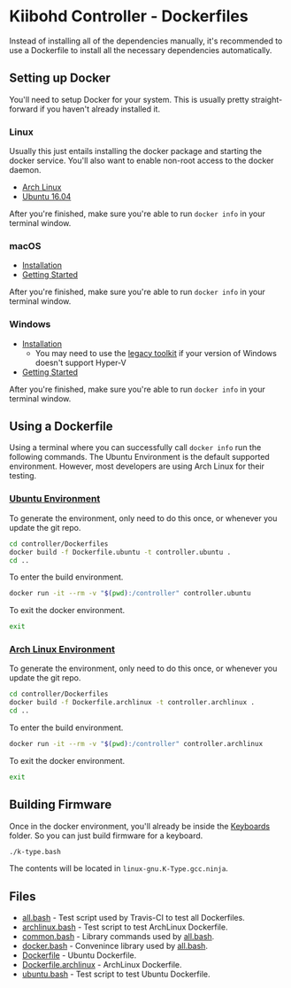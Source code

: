 # Kiibohd Controller - Dockerfiles

Instead of installing all of the dependencies manually, it's recommended to use a Dockerfile to install all the necessary dependencies automatically.


## Setting up Docker

You'll need to setup Docker for your system.
This is usually pretty straight-forward if you haven't already installed it.


### Linux

Usually this just entails installing the docker package and starting the docker service.
You'll also want to enable non-root access to the docker daemon.

* [Arch Linux](https://wiki.archlinux.org/index.php/Docker)
* [Ubuntu 16.04](https://www.digitalocean.com/community/tutorials/how-to-install-and-use-docker-on-ubuntu-16-04)

After you're finished, make sure you're able to run `docker info` in your terminal window.


### macOS

* [Installation](https://docs.docker.com/docker-for-mac/install/)
* [Getting Started](https://docs.docker.com/docker-for-mac/)

After you're finished, make sure you're able to run `docker info` in your terminal window.


### Windows

* [Installation](https://docs.docker.com/docker-for-windows/install/)
   - You may need to use the [legacy toolkit](https://docs.docker.com/toolbox/toolbox_install_windows/) if your version of Windows doesn't support Hyper-V
* [Getting Started](https://docs.docker.com/docker-for-windows/)

After you're finished, make sure you're able to run `docker info` in your terminal window.


## Using a Dockerfile

Using a terminal where you can successfully call `docker info` run the following commands.
The Ubuntu Environment is the default supported environment.
However, most developers are using Arch Linux for their testing.


### [Ubuntu Environment](Dockerfile)

To generate the environment, only need to do this once, or whenever you update the git repo.

```bash
cd controller/Dockerfiles
docker build -f Dockerfile.ubuntu -t controller.ubuntu .
cd ..
```

To enter the build environment.
```bash
docker run -it --rm -v "$(pwd):/controller" controller.ubuntu
```

To exit the docker environment.
```bash
exit
```


### [Arch Linux Environment](Dockerfile.archlinux)

To generate the environment, only need to do this once, or whenever you update the git repo.

```bash
cd controller/Dockerfiles
docker build -f Dockerfile.archlinux -t controller.archlinux .
cd ..
```

To enter the build environment.
```bash
docker run -it --rm -v "$(pwd):/controller" controller.archlinux
```

To exit the docker environment.
```bash
exit
```


## Building Firmware

Once in the docker environment, you'll already be inside the [Keyboards](../Keyboards) folder.
So you can just build firmware for a keyboard.
```bash
./k-type.bash
```

The contents will be located in `linux-gnu.K-Type.gcc.ninja`.


## Files

* [all.bash](all.bash) - Test script used by Travis-CI to test all Dockerfiles.
* [archlinux.bash](archlinux.bash) - Test script to test ArchLinux Dockerfile.
* [common.bash](common.bash) - Library commands used by [all.bash](all.bash).
* [docker.bash](docker.bash) - Convenince library used by [all.bash](all.bash).
* [Dockerfile](Dockerfile) - Ubuntu Dockerfile.
* [Dockerfile.archlinux](Dockerfile.archlinux) - ArchLinux Dockerfile.
* [ubuntu.bash](ubuntu.bash) - Test script to test Ubuntu Dockerfile.

